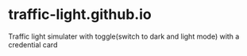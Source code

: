 # traffic-light.github.io
Traffic light simulater with toggle(switch to dark and light mode) with a credential card

